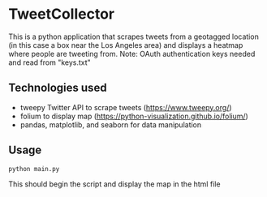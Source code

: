 # TweetCollector
This is a python application that scrapes tweets from a geotagged location (in this case a box near the Los Angeles area) and displays a heatmap where people are tweeting from. Note: OAuth authentication keys needed and read from "keys.txt"

## Technologies used
- tweepy Twitter API to scrape tweets (https://www.tweepy.org/)
- folium to display map (https://python-visualization.github.io/folium/)
- pandas, matplotlib, and seaborn for data manipulation

## Usage
```
python main.py
```
This should begin the script and display the map in the html file
